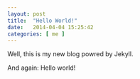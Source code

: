 ```yaml
--- 
layout: post
title:  "Hello World!"
date:   2014-04-04 15:25:42
categories: [ me ]
---
```


Well, this is my new blog powred by Jekyll.

And again: Hello world!
